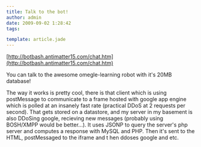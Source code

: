```yaml
---
title: Talk to the bot!
author: admin
date: 2009-09-02 1:28:42
tags: 

template: article.jade
---
```


[http://botbash.antimatter15.com/chat.htm](http://botbash.antimatter15.com/chat.htm)

You can talk to the awesome omegle-learning robot with it's 20MB database!

The way it works is pretty cool, there is that client which is using postMessage to communicate to a frame hosted with google app engine which is polled at an insanely fast rate (practical DDoS at 2 requests per second). That gets stored on a datastore, and my server in my basement is also DDoSing google, recieving new messages (probably using BOSH/XMPP would be better...). It uses JSONP to query the server's php server and computes a response with MySQL and PHP. Then it's sent to the HTML, postMessaged to the iframe and t hen ddoses google and etc.

